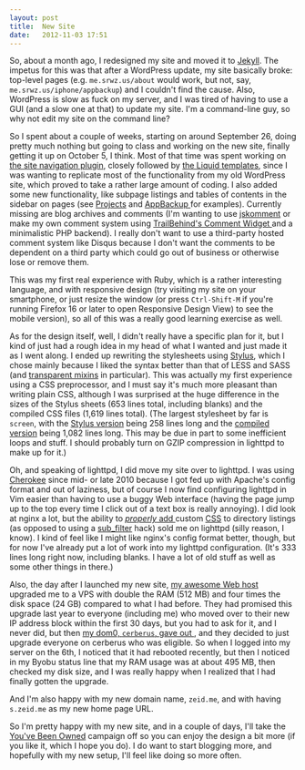 ```yaml
---
layout: post
title:  New Site
date:   2012-11-03 17:51
---
```


So, about a month ago, I redesigned my site and moved it to
[Jekyll](https://github.com/mojombo/jekyll).  The impetus for this was
that after a WordPress update, my site basically broke:  top-level pages
(e.g. `me.srwz.us/about` would work, but not, say, `me.srwz.us/iphone/appbackup`)
and I couldn't find the cause.  Also, WordPress is slow as fuck on my
server, and I was tired of having to use a GUI (and a slow one at that)
to update my site.  I'm a command-line guy, so why not edit my site on
the command line?

So I spent about a couple of weeks, starting on around September 26, doing
pretty much nothing but going to class and working on the new site, finally
getting it up on October 5, I think.  Most of that time was spent working on
[the site navigation plugin](http://code.s.zeid.me/site-design/src/master/plugins/sitenav.rb), closely followed by
[the Liquid templates](http://code.s.zeid.me/site-design/src/master/layouts/),
since I was wanting to replicate most of the functionality from my old
WordPress site, which proved to take a rather large amount of coding.  I also
added some new functionality, like subpage listings and tables of contents in
the sidebar on pages (see [Projects](/projects/) and [AppBackup
](/projects/appbackup/) for examples).  Currently missing are blog archives
and comments (I'm wanting to use
[jskomment](https://code.google.com/p/jskomment/) or make my own comment
system using [TrailBehind's Comment Widget
](http://www.trailbehind.com/comment_widget/) and a minimalistic PHP
backend).  I really don't want to use a third-party hosted comment system
like Disqus because I don't want the comments to be dependent on a third
party which could go out of business or otherwise lose or remove them.

This was my first real experience with Ruby, which is a rather
interesting language, and with responsive design (try visiting my site
on your smartphone, or just resize the window (or press `Ctrl-Shift-M`
if you're running Firefox 16 or later to open Responsive Design View)
to see the mobile version), so all of this was a really good learning
exercise as well.

As for the design itself, well, I didn't really have a specific plan for
it, but I kind of just had a rough idea in my head of what I wanted and
just made it as I went along.  I ended up rewriting the stylesheets using
[Stylus](http://learnboost.github.com/stylus/), which I chose mainly
because I liked the syntax better than that of LESS and SASS (and
[transparent mixins](http://learnboost.github.com/stylus/docs/mixins.html)
in particular).  This was actually my first experience using a CSS
preprocessor, and I must say it's much more pleasant than writing plain
CSS, although I was surprised at the huge difference in the sizes of the
Stylus sheets (653 lines total, including blanks) and the compiled CSS
files (1,619 lines total).  (The largest stylesheet by far is `screen`,
with the [Stylus version](http://code.s.zeid.me/site-design/src/master/styles/screen.styl)
being 258 lines long and the [compiled version](/styles/screen.css) being
1,082 lines long.  This may be due in part to some inefficient loops and
stuff.  I should probably turn on GZIP compression in lighttpd to make up
for it.)

Oh, and speaking of lighttpd, I did move my site over to lighttpd.  I was
using [Cherokee](https://en.wikipedia.org/wiki/Cherokee_%28web_server%29)
since mid- or late 2010 because I got fed up with Apache's config format
and out of laziness, but of course I now find configuring lighttpd in Vim
easier than having to use a buggy Web interface (having the page jump up
to the top every time I click out of a text box is really annoying).  I
did look at nginx a lot, but the ability to [*properly* add
](http://redmine.lighttpd.net/projects/lighttpd/wiki/Docs_ModDirlisting#dir-listingexternal-css)
custom [CSS](/.dir-listing.css) to directory listings (as opposed to using
a [sub_filter](http://nginx.org/en/docs/http/ngx_http_sub_module.html)
hack) sold me on lighttpd (silly reason, I know).  I kind of feel like I
might like nginx's config format better, though, but for now I've already
put a lot of work into my lighttpd configuration.  (It's 333 lines long
right now, including blanks.  I have a lot of old stuff as well as some
other things in there.)

Also, the day after I launched my new site, [my awesome Web host
](http://prgmr.com/) upgraded me to a VPS with double the RAM (512 MB)
and four times the disk space (24 GB) compared to what I had before.  They
had promised this upgrade last year to everyone (including me) who moved
over to their new IP address block within the first 30 days, but you had
to ask for it, and I never did, but then [my dom0, `cerberus`, gave out
](http://blog.prgmr.com/xenophilia/2012/09/an-inconvienent-page.html),
and they decided to just upgrade everyone on cerberus who was eligible.
So when I logged into my server on the 6th, I noticed that it had rebooted
recently, but then I noticed in my Byobu status line that my RAM usage was
at about 495 MB, then checked my disk size, and I was really happy when I
realized that I had finally gotten the upgrade.

And I'm also happy with my new domain name, `zeid.me`, and with having
`s.zeid.me` as my new home page URL.

So I'm pretty happy with my new site, and in a couple of days, I'll take
the [You've Been Owned](http://www.youvebeenowned.org/) campaign off so
you can enjoy the design a bit more (if you like it, which I hope you do).
I do want to start blogging more, and hopefully with my new setup, I'll
feel like doing so more often.
